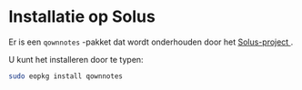 # Installatie op Solus

Er is een `qownnotes` -pakket dat wordt onderhouden door het [ Solus-project ](https://getsol.us/).

U kunt het installeren door te typen:

```bash
sudo eopkg install qownnotes
```
